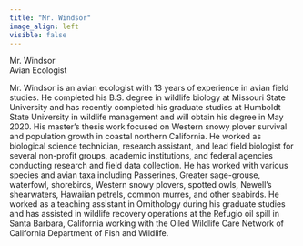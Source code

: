 ```yaml
---
title: "Mr. Windsor"
image_align: left
visible: false
---
```


<div class="h4 text-dark">Mr. Windsor</div>
<div class="h6 text-gray">Avian Ecologist</div>

Mr. Windsor is an avian ecologist with 13 years of experience in avian field studies. He completed his B.S. degree in wildlife biology at Missouri State University and has recently completed his graduate studies at Humboldt State University in wildlife management and will obtain his degree in May 2020. His master’s thesis work focused on Western snowy plover survival and population growth in coastal northern California. He worked as biological science technician, research assistant, and lead field biologist for several non-profit groups, academic institutions, and federal agencies conducting research and field data collection. He has worked with various species and avian taxa including Passerines, Greater sage-grouse, waterfowl, shorebirds, Western snowy plovers, spotted owls, Newell’s shearwaters, Hawaiian petrels, common murres, and other seabirds. He worked as a teaching assistant in Ornithology during his graduate studies and has assisted in wildlife recovery operations at the Refugio oil spill in Santa Barbara, California working with the Oiled Wildlife Care Network of California Department of Fish and Wildlife.
